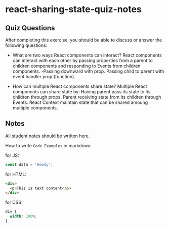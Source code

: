 # react-sharing-state-quiz-notes

## Quiz Questions

After completing this exercise, you should be able to discuss or answer the following questions:

- What are two ways React components can interact?
  React components can interact with each other by passing properties from a parent to children components and responding to Events from children components.
  -Passing downward with prop.
  Passing child to parent with event handler prop (function).

- How can multiple React components share state?
  Multiple React components can share state by:
  Having parent pass its state to its children through props.
  Parent receiving state from its children through Events.
  React Context maintain state that can be shared amoung multiple components.

## Notes

All student notes should be written here.

How to write `Code Examples` in markdown

for JS:

```js
const data = 'Howdy';
```

for HTML:

```html
<div>
  <p>This is text content</p>
</div>
```

for CSS:

```css
div {
  width: 100%;
}
```
